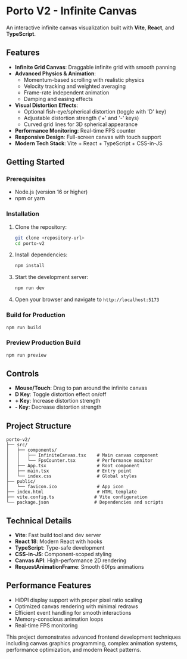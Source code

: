 # Porto V2 - Infinite Canvas

An interactive infinite canvas visualization built with **Vite**, **React**, and **TypeScript**.

## Features

- **Infinite Grid Canvas**: Draggable infinite grid with smooth panning
- **Advanced Physics & Animation**:
  - Momentum-based scrolling with realistic physics
  - Velocity tracking and weighted averaging
  - Frame-rate independent animation
  - Damping and easing effects
- **Visual Distortion Effects**:
  - Optional fish-eye/spherical distortion (toggle with 'D' key)
  - Adjustable distortion strength ('+' and '-' keys)
  - Curved grid lines for 3D spherical appearance
- **Performance Monitoring**: Real-time FPS counter
- **Responsive Design**: Full-screen canvas with touch support
- **Modern Tech Stack**: Vite + React + TypeScript + CSS-in-JS

## Getting Started

### Prerequisites
- Node.js (version 16 or higher)
- npm or yarn

### Installation

1. Clone the repository:
   ```bash
   git clone <repository-url>
   cd porto-v2
   ```

2. Install dependencies:
   ```bash
   npm install
   ```

3. Start the development server:
   ```bash
   npm run dev
   ```

4. Open your browser and navigate to `http://localhost:5173`

### Build for Production

```bash
npm run build
```

### Preview Production Build

```bash
npm run preview
```

## Controls

- **Mouse/Touch**: Drag to pan around the infinite canvas
- **D Key**: Toggle distortion effect on/off
- **+ Key**: Increase distortion strength
- **- Key**: Decrease distortion strength

## Project Structure

```
porto-v2/
├── src/
│   ├── components/
│   │   ├── InfiniteCanvas.tsx    # Main canvas component
│   │   └── FpsCounter.tsx        # Performance monitor
│   ├── App.tsx                   # Root component
│   ├── main.tsx                  # Entry point
│   └── index.css                 # Global styles
├── public/
│   └── favicon.ico               # App icon
├── index.html                    # HTML template
├── vite.config.ts               # Vite configuration
└── package.json                 # Dependencies and scripts
```

## Technical Details

- **Vite**: Fast build tool and dev server
- **React 18**: Modern React with hooks
- **TypeScript**: Type-safe development
- **CSS-in-JS**: Component-scoped styling
- **Canvas API**: High-performance 2D rendering
- **RequestAnimationFrame**: Smooth 60fps animations

## Performance Features

- HiDPI display support with proper pixel ratio scaling
- Optimized canvas rendering with minimal redraws
- Efficient event handling for smooth interactions
- Memory-conscious animation loops
- Real-time FPS monitoring

This project demonstrates advanced frontend development techniques including canvas graphics programming, complex animation systems, performance optimization, and modern React patterns.
